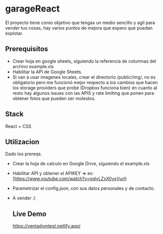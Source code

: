 # garageReact
El proyecto tiene como objetivo que tengas un medio sencillo y agil para vender tus cosas, hay varios puntos de mejora que espero que puedan explotar.


## Prerequisitos
- Crear hoja en google sheets, siguiendo la referencia de columnas del archivo example.xls
- Habilitar la API de Google Sheets.
- Si van a usar imagenes locales, crear el directorio /public/img/, no es obligatorio pero me funcionó mejor respecto a los cambios que hacen los storage providers que probé (Dropbox funciona bien) en cuanto al resto hay algunos issues con las APIS y rate limiting que ponen para obtener fotos que pueden ser molestos.

## Stack 
React + CSS

## Utilizacion

Dado los prereqs.
- Crear la hoja de calculo en Google Drive, siguiendo el example.xls
- Habilitar API y obtener el APIKEY =>  ex: [https://www.youtube.com/watch?v=nqlyLZxX0ys](url)
- Parametrizar el config.json, con sus datos personales y de contacto.
- A vender :)

  ## Live Demo
  https://ventadymtest.netlify.app/

  
